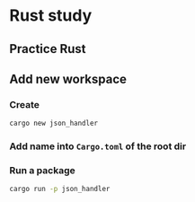 # Rust study


## Practice Rust


## Add new workspace

### Create

```sh
cargo new json_handler
```

### Add name into `Cargo.toml` of the root dir


### Run a package

```sh
cargo run -p json_handler
```
